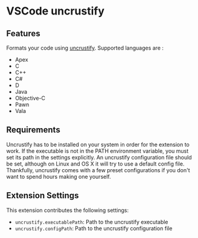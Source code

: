 # VSCode uncrustify

## Features

Formats your code using [uncrustify](https://github.com/uncrustify/uncrustify).
Supported languages are :
- Apex
- C
- C++
- C#
- D
- Java
- Objective-C
- Pawn
- Vala

## Requirements

Uncrustify has to be installed on your system in order for the extension to work.
If the executable is not in the PATH environment variable, you must set its path in the settings explicitly.
An uncrustify configuration file should be set, although on Linux and OS X it will try to use a default config file.
Thankfully, uncrustify comes with a few preset configurations if you don't want to spend hours making one yourself.

## Extension Settings

This extension contributes the following settings:

* `uncrustify.executablePath`: Path to the uncrustify executable
* `uncrustify.configPath`: Path to the uncrustify configuration file